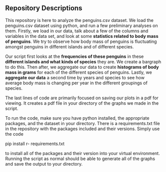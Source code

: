 ## Repository Descriptions

This repository is here to analyze the penguins.csv dataset. We load the penguins.csv dataset using python, and run a few preliminary analyses on them. Firstly, we load in our data, talk about a few of the columns and variables in the data set, and look at some **statistics related to body mass of penguins**. We try to observe how body mass of penguins is fluctuating amongst penguins in different islands and of different species.

Our script first looks at the **frequencies of these penguins** in these **different islands and what kinds of species** they are. We create a bargraph to do this. Then after, we aggregate our data to create **histograms of body mass in grams** for each of the different species of penguins. Lastly, we **aggregate our data** a second time by years and species to see how average body mass is changing per year in the different groupings of species. 

The last lines of code are primarily focused on saving our plots in a pdf for viewing. It creates a pdf file in your directory of the graphs we made in the script. 

To run the code, make sure you have python installed, the appropriate packages, and the dataset in your directory. There is a requirements.txt file in the repository with the packages included and their versions. Simply use the code

pip install r- requirements.txt 

to install all of the packages and their version into your virtual environment. Running the script as normal should be able to generate all of the graphs and save the output to your directory.
